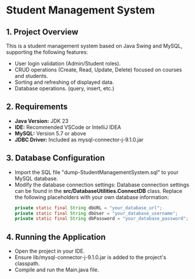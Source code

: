 # Student Management System

## 1. Project Overview

This is a student management system based on Java Swing and MySQL, supporting the following features:  
- User login validation (Admin/Student roles).  
- CRUD operations (Create, Read, Update, Delete) focused on courses and students.  
- Sorting and refreshing of displayed data.  
- Database operations. (query, insert, etc.)

## 2. Requirements

- **Java Version:** JDK 23
- **IDE:** Recommended VSCode or IntelliJ IDEA
- **MySQL:** Version 5.7 or above
- **JDBC Driver:** Included as mysql-connector-j-9.1.0.jar

## 3. Database Configuration

- Import the SQL file "dump-StudentManagementSystem.sql" to your MySQL database.
- Modify the database connection settings:
Database connection settings can be found in the **src/DatabaseUtilities.ConnectDB** class.
Replace the following placeholders with your own database information:
    ```java
    private static final String dbURL = "your_database_url";
    private static final String dbUser = "your_database_username";
    private static final String dbPassword = "your_database_password";
    ```

## 4. Running the Application

- Open the project in your IDE.
- Ensure lib/mysql-connector-j-9.1.0.jar is added to the project's classpath.
- Compile and run the Main.java file.
